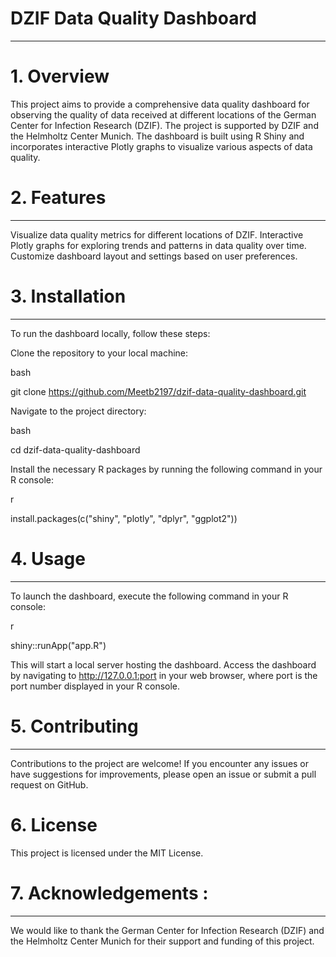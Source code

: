 # DZIF Data Quality Dashboard
-----------------------------------------------------------------------------------------------------------------------------------------------------------------------------------------------------------------------------------------------------

# 1. Overview

This project aims to provide a comprehensive data quality dashboard for observing the quality of data received at different locations of the German Center for Infection Research (DZIF). The project is supported by DZIF and the Helmholtz Center Munich. The dashboard is built using R Shiny and incorporates interactive Plotly graphs to visualize various aspects of data quality.

# 2. Features
-----------------------------------------------------------------------------------------------------------------------------------------------------------------------------------------------------------------------------------------------------

Visualize data quality metrics for different locations of DZIF.
Interactive Plotly graphs for exploring trends and patterns in data quality over time.
Customize dashboard layout and settings based on user preferences.

# 3. Installation
-----------------------------------------------------------------------------------------------------------------------------------------------------------------------------------------------------------------------------------------------------

To run the dashboard locally, follow these steps:

Clone the repository to your local machine:

bash

git clone https://github.com/Meetb2197/dzif-data-quality-dashboard.git

Navigate to the project directory:

bash

cd dzif-data-quality-dashboard

Install the necessary R packages by running the following command in your R console:

r

install.packages(c("shiny", "plotly", "dplyr", "ggplot2"))


# 4. Usage

-----------------------------------------------------------------------------------------------------------------------------------------------------------------------------------------------------------------------------------------------------

To launch the dashboard, execute the following command in your R console:

r

shiny::runApp("app.R")

This will start a local server hosting the dashboard. Access the dashboard by navigating to http://127.0.0.1:port in your web browser, where port is the port number displayed in your R console.

# 5. Contributing

-----------------------------------------------------------------------------------------------------------------------------------------------------------------------------------------------------------------------------------------------------

Contributions to the project are welcome! If you encounter any issues or have suggestions for improvements, please open an issue or submit a pull request on GitHub.

# 6. License

This project is licensed under the MIT License.

# 7. Acknowledgements :

-----------------------------------------------------------------------------------------------------------------------------------------------------------------------------------------------------------------------------------------------------


We would like to thank the German Center for Infection Research (DZIF) and the Helmholtz Center Munich for their support and funding of this project.
